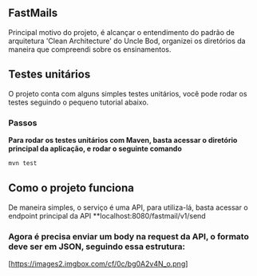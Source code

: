 ## FastMails
Principal motivo do projeto, é alcançar o entendimento do padrão de arquitetura 'Clean Architecture' do Uncle Bod, organizei os diretórios da maneira que compreendi sobre os ensinamentos.

## Testes unitários
O projeto conta com alguns simples testes unitários, você pode rodar os testes seguindo o pequeno tutorial abaixo.

### Passos
**Para rodar os testes unitários com Maven, basta acessar o diretório principal da aplicação, e rodar o seguinte comando**
```bash
mvn test
```
## Como o projeto funciona
De maneira simples, o serviço é uma API, para utiliza-lá, basta acessar o endpoint principal da API **localhost:8080/fastmail/v1/send
### Agora é precisa enviar um body na request da API, o formato deve ser em JSON, seguindo essa estrutura:
[https://images2.imgbox.com/cf/0c/bg0A2v4N_o.png]


